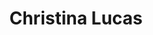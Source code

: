 ---
title:  "Christina Lucas"
username: Christina Lucas
displayname: Christina Lucas
firstname: Christina
initialfirst: C.
lastname: Lucas
position: Wissenschaftliche Mitarbeiterin
start-date: 2000-01-01
category: Mitarbeiterinnen und Mitarbeiter
contact: >-
    <ul>
    <li> Raum 6-132
    <li> Sprechzeiten nach Vereinbarung 
phone: +49 3727 58-1339 
mail: lucas
profile: assets/images/team/forscherin.jpg
website: https://www.cb.hs-mittweida.de/mitarbeiterinnen-mitarbeiter-in-ihren-fachgruppen/lucas-christina/
features:
    - feature-title: 
      feature-img: 
      feature-url: 
      feature-note: 
---